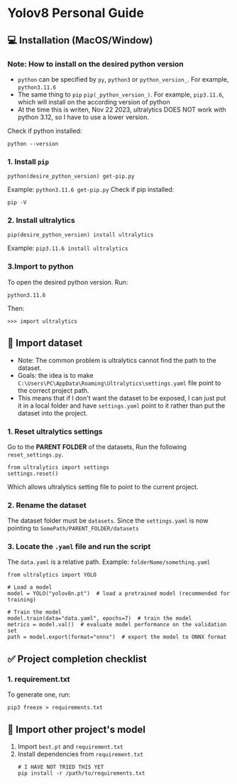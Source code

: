 # Yolov8 Personal Guide

## 💻 Installation (MacOS/Window)

### Note: How to install on the desired python version

- `python` can be specified by `py`, `python3` or `python_version_`. For example, `python3.11.6`
- The same thing to `pip` `pip(_python_version_)`. For example, `pip3.11.6`, which will install on the according version of python
- At the time this is writen, Nov 22 2023, ultralytics DOES NOT work with python 3.12, so I have to use a lower version.

Check if python installed: 
```
python --version
```
### 1. Install `pip`

```
python(desire_python_version) get-pip.py
```
Example: `python3.11.6 get-pip.py`
Check if pip installed:
```
pip -V
```

### 2. Install ultralytics

```
pip(desire_python_version) install ultralytics
```
Example: `pip3.11.6 install ultralytics`

### 3.Import to python

To open the desired python version. Run:
```
python3.11.6
```
Then:
```
>>> import ultralytics
```

## 📅 Import dataset

- Note: The common problem is ultralytics cannot find the path to the dataset.
- Goals: the idea is to make `C:\Users\PC\AppData\Roaming\Ultralytics\settings.yaml` file point to the correct project path.
- This means that if I don't want the dataset to be exposed, I can just put it in a local folder and have `settings.yaml` point to it rather than put the dataset into the project. 


### 1. Reset ultralytics settings

Go to the **PARENT FOLDER** of the datasets, Run the following `reset_settings.py`. 
```
from ultralytics import settings
settings.reset()
```
Which allows ultralytics setting file to point to the current project.

### 2. Rename the dataset

The dataset folder must be `datasets`. 
Since the `settings.yaml` is now pointing to `SomePath/PARENT_FOLDER/datasets`

### 3. Locate the `.yaml` file and run the script

The `data.yaml` is a relative path. Example: `folderName/something.yaml`
```
from ultralytics import YOLO

# Load a model
model = YOLO("yolov8n.pt")  # load a pretrained model (recommended for training)

# Train the model
model.train(data="data.yaml", epochs=7)  # train the model
metrics = model.val()  # evaluate model performance on the validation set
path = model.export(format="onnx")  # export the model to ONNX format

```


## ✅ Project completion checklist

### 1. requirement.txt
To generate one, run:
```
pip3 freeze > requirements.txt 
```

## 💽 Import other project's model

1. Import `best.pt` and `requirement.txt`
2. Install dependencies from `requirement.txt`
   ```
   # I HAVE NOT TRIED THIS YET
   pip install -r /path/to/requirements.txt
   ```
